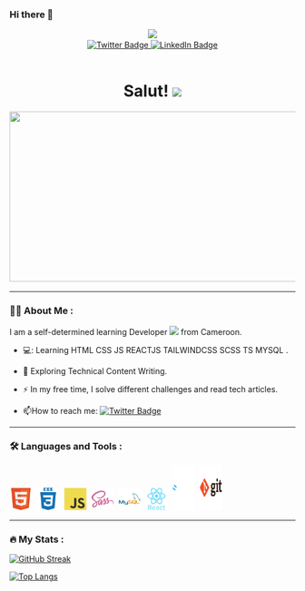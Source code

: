 ### Hi there 👋

<div id="header" align="center">
  <img src="https://media.giphy.com/media/hqU2KkjW5bE2v2Z7Q2/giphy.gif" width="100"/>
  <div id="badges">
    <a href="https://twitter.com/RaneNjimsDev">
      <img src="https://img.shields.io/badge/Twitter-blue?style=for-the-badge&logo=twitter&logoColor=white" alt="Twitter Badge"/>
    </a>
    <a href='https://www.linkedin.com/in/njimsrane/'>
        <img src="https://img.shields.io/badge/LinkedIn-blue?style=for-the-badge&logo=linkedin&logoColor=white" alt="LinkedIn Badge"/>
    </a>
  </div>
  <img src="https://komarev.com/ghpvc/?username=NjimsRane&style=flat-square&color=blue" alt=""/>
  <h1>
   Salut!
   <img src="https://media.giphy.com/media/hvRJCLFzcasrR4ia7z/giphy.gif" width="30px"/>
</h1>
</div>
<div align="center">
  <img src="https://media.giphy.com/media/i1JHRZSXO9LZZDHqii/giphy.gif" width="600" height="300"/>
</div>

---

### :man_technologist: About Me :
I am a self-determined learning Developer <img src="https://media.giphy.com/media/WUlplcMpOCEmTGBtBW/giphy.gif" width="30"> from Cameroon.
- 💻: Learning  HTML CSS JS REACTJS TAILWINDCSS SCSS TS MYSQL .

- :seedling: Exploring Technical Content Writing.

- :zap: In my free time, I solve different challenges  and read tech articles.

- :mailbox:How to reach me: [![Twitter Badge](https://img.shields.io/badge/-@RaneNjimsDev-blue?style=flat&logo=Twitter&logoColor=white)](https://twitter.com/RaneNjimsDev)

---

### :hammer_and_wrench: Languages and Tools :
<div>
  <img src="https://github.com/devicons/devicon/blob/master/icons/html5/html5-original.svg" title="HTML5" alt="HTML" width="40" height="40"/>&nbsp;
  <img src="https://github.com/devicons/devicon/blob/master/icons/css3/css3-plain-wordmark.svg"  title="CSS3" alt="CSS" width="40" height="40"/>&nbsp;
  <img src="https://github.com/devicons/devicon/blob/master/icons/javascript/javascript-original.svg" title="JavaScript" alt="JavaScript" width="40" height="40"/>&nbsp;
  <img src="https://github.com/devicons/devicon/blob/master/icons/sass/sass-original.svg" title="Sass" alt="Sass" width="40" height="40"/>&nbsp;
  <img src="https://github.com/devicons/devicon/blob/master/icons/mysql/mysql-original-wordmark.svg" title="MySQL"  alt="MySQL" width="40" height="40"/>&nbsp;
  <img src="https://github.com/devicons/devicon/blob/master/icons/react/react-original-wordmark.svg" title="React" alt="React" width="40" height="40"/>&nbsp;
  <img src="https://github.com/devicons/devicon/blob/master/icons/tailwindcss/tailwindcss-original-wordmark.svg" title="TailwindCss" alt="tailwindcss" width="40" height="80"/>&nbsp;
 <img src="https://github.com/devicons/devicon/blob/master/icons/git/git-original-wordmark.svg" title="Git" **alt="Git" width="40" height="80"/>
</div>

---

### :fire: My Stats :
[![GitHub Streak](https://github-readme-streak-stats.herokuapp.com?user=NjimsRane&theme=darcula&date_format=j%2Fn%5B%2FY%5D)](https://git.io/streak-stats)

[![Top Langs](https://github-readme-stats.vercel.app/api/top-langs/?username=NjimsRane&layout=compact&theme=vision-friendly-dark)](https://github.com/anuraghazra/github-readme-stats)
